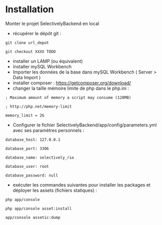 Installation
==

Monter le projet SelectivelyBackend en local


- récupérer le dépôt git :

`git clone url_depot`

`git checkout XXXX TODO`

- installer un LAMP (ou équivalent)
- installer mySQL Workbench
- Importer les données de la base dans mySQL Workbench ( Server > Data Import )
- installer composer : https://getcomposer.org/download/
- changer la taille mémoire limite de php dans le php.ini :


`; Maximum amount of memory a script may consume (128MB)`

`; http://php.net/memory-limit`

`memory_limit = 2G`

- Configurer le fichier SelectivelyBackend/app/config/parameters.yml avec ses paramètres personnels :


`database_host: 127.0.0.1`

`database_port: 3306`

`database_name: selectively_rio`

`database_user: root`

`database_password: null`

- exécuter les commandes suivantes pour installer les packages et déployer les assets (fichiers statiques) :


`php app/console`

`php app/console asset:install`

`app/console assetic:dump`
